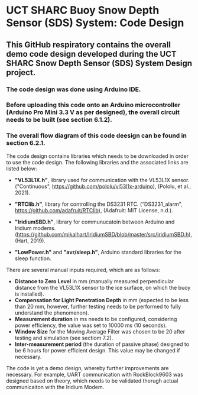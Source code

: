 # UCT SHARC Buoy Snow Depth Sensor (SDS) System: Code Design #

## This GitHub respiratory contains the overall demo code design developed during the UCT SHARC Snow Depth Sensor (SDS) System Design project.

### The code design was done using Arduino IDE.
### Before uploading this code onto an Arduino microcontroller (Arduino Pro Mini 3.3 V as per designed), the overall circuit needs to be built (see section 6.1.2).
### The overall flow diagram of this code deesign can be found in section 6.2.1.

The code design contains libraries which needs to be downloaded in order to use the code design. The following libraries and the associated links are listed below:
* **"VL53L1X.h"**, library used for communication with the VL53L1X sensor. ("Continuous", https://github.com/pololu/vl53l1x-arduino), (Pololu, et al., 2021).
* **"RTClib.h"**, library for controlling the DS3231 RTC. (“DS3231_alarm”, https://github.com/adafruit/RTClib), (Adafruit: MIT License, n.d.).
* **"IridiumSBD.h"**, library for communucatoin between Arduino and Iridium modems.(https://github.com/mikalhart/IridiumSBD/blob/master/src/IridiumSBD.h), (Hart, 2019).

* **"LowPower.h"** and **"avr/sleep.h"**, Arduino standard libraries for the sleep function.


There are several manual inputs required, which are as follows:
* **Distance to Zero Level** in mm (manually measured perpendicular distance from the VL53L1X sensor to the ice surface, on which the buoy is installed).
* **Compensation for Light Penetration Depth** in mm (expected to be less than 20 mm, however, further testing needs to be performed to fully understand the phenomenon).
* **Measurement duration** in ms needs to be configured, considering power efficiency, the value was set to 10000 ms (10 seconds).
* **Window Size** for the Moving Average Filter was chosen to be 20 after testing and simulation (see sectiom 7.2).
* **Inter-measurement period** (the duration of passive phase) designed to be 6 hours for power efficient design. This value may be changed if necessary.

The code is yet a demo design, whereby further improvements are necessary. For example, UART communication with RockBlock9603 was designed based on theory, which needs to be validated thorugh actual communicaiton with the Iridium Modem.
